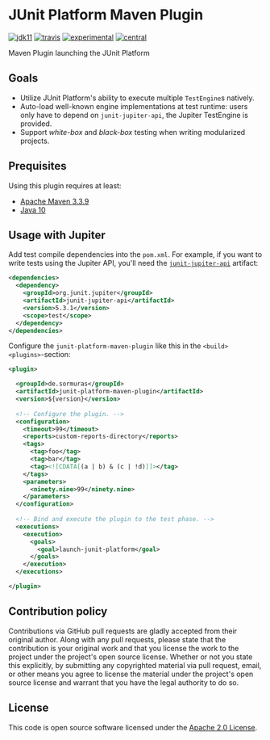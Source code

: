 # JUnit Platform Maven Plugin
 
[![jdk11](https://img.shields.io/badge/jdk-11-blue.svg)](http://jdk.java.net/11)
[![travis](https://travis-ci.com/sormuras/junit-platform-maven-plugin.svg?branch=master)](https://travis-ci.com/sormuras/junit-platform-maven-plugin)
[![experimental](https://img.shields.io/badge/api-experimental-yellow.svg)](https://javadoc.io/doc/de.sormuras/junit-platform-maven-plugin)
[![central](https://img.shields.io/maven-central/v/de.sormuras/junit-platform-maven-plugin.svg)](https://search.maven.org/artifact/de.sormuras/junit-platform-maven-plugin)

Maven Plugin launching the JUnit Platform

## Goals

* Utilize JUnit Platform's ability to execute multiple `TestEngine`s natively.
* Auto-load well-known engine implementations at test runtime: users only have to depend on `junit-jupiter-api`, the Jupiter TestEngine is provided.
* Support _white-box_ and _black-box_ testing when writing modularized projects.

## Prequisites

Using this plugin requires at least:

* [Apache Maven 3.3.9](https://maven.apache.org)
* [Java 10](http://jdk.java.net/10)

## Usage with Jupiter

Add test compile dependencies into the `pom.xml`.
For example, if you want to write tests using the Jupiter API, you'll need the [`junit-jupiter-api`](https://junit.org/junit5/docs/current/user-guide/#writing-tests) artifact:

```xml
<dependencies>
  <dependency>
    <groupId>org.junit.jupiter</groupId>
    <artifactId>junit-jupiter-api</artifactId>
    <version>5.3.1</version>
    <scope>test</scope>
  </dependency>
</dependencies>
```

Configure the `junit-platform-maven-plugin` like this in the `<build><plugins>`-section:

```xml
<plugin>

  <groupId>de.sormuras</groupId>
  <artifactId>junit-platform-maven-plugin</artifactId>
  <version>${version}</version>
  
  <!-- Configure the plugin. -->
  <configuration>
    <timeout>99</timeout>
    <reports>custom-reports-directory</reports>
    <tags>
      <tag>foo</tag>
      <tag>bar</tag>
      <tag><![CDATA[(a | b) & (c | !d)]]></tag>
    </tags>
    <parameters>
      <ninety.nine>99</ninety.nine>
    </parameters>
  </configuration>
  
  <!-- Bind and execute the plugin to the test phase. -->
  <executions>
    <execution>
      <goals>
        <goal>launch-junit-platform</goal>
      </goals>
    </execution>
  </executions>

</plugin>
```

## Contribution policy

Contributions via GitHub pull requests are gladly accepted from their original author. Along with any pull requests, please state that the contribution is your original work and that you license the work to the project under the project's open source license. Whether or not you state this explicitly, by submitting any copyrighted material via pull request, email, or other means you agree to license the material under the project's open source license and warrant that you have the legal authority to do so.

## License

This code is open source software licensed under the [Apache 2.0 License](https://www.apache.org/licenses/LICENSE-2.0.html).
